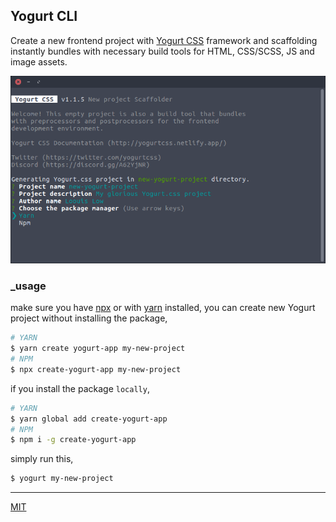 ## Yogurt CLI

Create a new frontend project with [Yogurt CSS](https://github.com/yogurt-foundation/yogurt-css) framework and scaffolding instantly bundles with necessary build tools for HTML, CSS/SCSS, JS and image assets.

<p align="left">
  <img src="https://raw.githubusercontent.com/yogurt-foundation/yogurt-cli/1.1.5/assets/screenshot_02.png" height="auto" width="auto">
</p>

### _usage

make sure you have [npx](https://www.npmjs.com/package/npx) or with [yarn](https://yarnpkg.com/en/) installed, you can create new Yogurt project without installing the package,

```bash
# YARN
$ yarn create yogurt-app my-new-project
# NPM
$ npx create-yogurt-app my-new-project
```

if you install the package `locally`,

```bash
# YARN
$ yarn global add create-yogurt-app
# NPM
$ npm i -g create-yogurt-app
```

simply run this,

```bash
$ yogurt my-new-project
```

---

[MIT](https://github.com/yogurt-foundation/yogurt-cli/blob/master/LICENSE)
